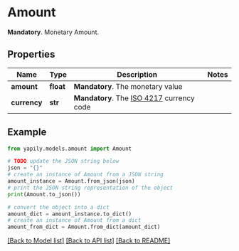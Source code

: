 # Amount

__Mandatory__. Monetary Amount.

## Properties

Name | Type | Description | Notes
------------ | ------------- | ------------- | -------------
**amount** | **float** | __Mandatory__. The monetary value | 
**currency** | **str** | __Mandatory__. The [ISO 4217](https://www.xe.com/iso4217.php) currency code | 

## Example

```python
from yapily.models.amount import Amount

# TODO update the JSON string below
json = "{}"
# create an instance of Amount from a JSON string
amount_instance = Amount.from_json(json)
# print the JSON string representation of the object
print(Amount.to_json())

# convert the object into a dict
amount_dict = amount_instance.to_dict()
# create an instance of Amount from a dict
amount_from_dict = Amount.from_dict(amount_dict)
```
[[Back to Model list]](../README.md#documentation-for-models) [[Back to API list]](../README.md#documentation-for-api-endpoints) [[Back to README]](../README.md)


